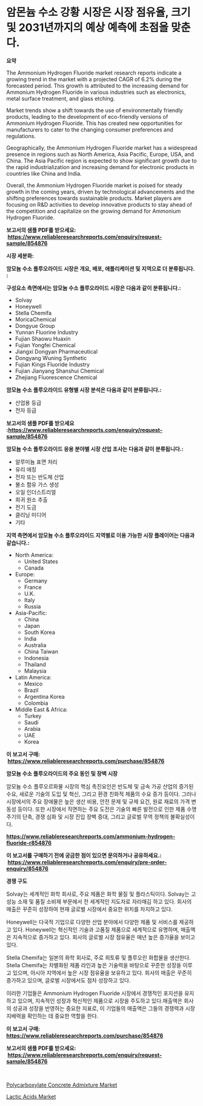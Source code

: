 <p><h1>암몬늄 수소 강황 시장은 시장 점유율, 크기 및 2031년까지의 예상 예측에 초점을 맞춘다.</h1></p><p><strong>요약</strong></p>
<p><p>The Ammonium Hydrogen Fluoride market research reports indicate a growing trend in the market with a projected CAGR of 6.2% during the forecasted period. This growth is attributed to the increasing demand for Ammonium Hydrogen Fluoride in various industries such as electronics, metal surface treatment, and glass etching.</p><p>Market trends show a shift towards the use of environmentally friendly products, leading to the development of eco-friendly versions of Ammonium Hydrogen Fluoride. This has created new opportunities for manufacturers to cater to the changing consumer preferences and regulations.</p><p>Geographically, the Ammonium Hydrogen Fluoride market has a widespread presence in regions such as North America, Asia Pacific, Europe, USA, and China. The Asia Pacific region is expected to show significant growth due to the rapid industrialization and increasing demand for electronic products in countries like China and India.</p><p>Overall, the Ammonium Hydrogen Fluoride market is poised for steady growth in the coming years, driven by technological advancements and the shifting preferences towards sustainable products. Market players are focusing on R&D activities to develop innovative products to stay ahead of the competition and capitalize on the growing demand for Ammonium Hydrogen Fluoride.</p></p>
<p><strong>보고서의 샘플 PDF를 받으세요: &nbsp;<a href="https://www.reliableresearchreports.com/enquiry/request-sample/854876">https://www.reliableresearchreports.com/enquiry/request-sample/854876</a></strong></p>
<p><strong>시장 세분화:</strong></p>
<p><strong> 암모늄 수소 플루오라이드 시장은 개요, 배포, 애플리케이션 및 지역으로 더 분류됩니다. :</strong></p>
<p><strong>구성요소 측면에서는 암모늄 수소 플루오라이드 시장은 다음과 같이 분류됩니다.:</strong></p>
<p><ul><li>Solvay</li><li>Honeywell</li><li>Stella Chemifa</li><li>MoricaChemical</li><li>Dongyue Group</li><li>Yunnan Fluorine Industry</li><li>Fujian Shaowu Huaxin</li><li>Fujian Yongfei Chemical</li><li>Jiangxi Dongyan Pharmaceutical</li><li>Dongyang Wuning Synthetic</li><li>Fujian Kings Fluoride Industry</li><li>Fujian Jianyang Shanshui Chemical</li><li>Zhejiang Fluorescence Chemical</li></ul></p>
<p><strong> 암모늄 수소 플루오라이드 유형별 시장 분석은 다음과 같이 분류됩니다.:</strong></p>
<p><ul><li>산업용 등급</li><li>전자 등급</li></ul></p>
<p><strong>보고서의 샘플 PDF를 받으세요 :<a href="https://www.reliableresearchreports.com/enquiry/request-sample/854876">https://www.reliableresearchreports.com/enquiry/request-sample/854876</a></strong></p>
<p><strong> 암모늄 수소 플루오라이드 응용 분야별 시장 산업 조사는 다음과 같이 분류됩니다.:</strong></p>
<p><ul><li>알루미늄 표면 처리</li><li>유리 에칭</li><li>전자 또는 반도체 산업</li><li>불소 함유 가스 생성</li><li>오일 인더스트리얼</li><li>희귀 원소 추출</li><li>전기 도금</li><li>클리닝 미디어</li><li>기타</li></ul></p>
<p><strong>지역 측면에서 암모늄 수소 플루오라이드 지역별로 이용 가능한 시장 플레이어는 다음과 같습니다.:</strong></p>
<p><ul>
    <li>
        North America:
        <ul>
            <li>United States</li>
            <li>Canada</li>
        </ul>
    </li>
    <li>
        Europe:
        <ul>
            <li>Germany</li>
            <li>France</li>
            <li>U.K.</li>
            <li>Italy</li>
            <li>Russia</li>
        </ul>
    </li>
    <li>
        Asia-Pacific:
        <ul>
            <li>China</li>
            <li>Japan</li>
            <li>South Korea</li>
            <li>India</li>
            <li>Australia</li>
            <li>China Taiwan</li>
            <li>Indonesia</li>
            <li>Thailand</li>
            <li>Malaysia</li>
        </ul>
    </li>
    <li>
        Latin America:
        <ul>
            <li>Mexico</li>
            <li>Brazil</li>
            <li>Argentina Korea</li>
            <li>Colombia</li>
        </ul>
    </li>
    <li>
        Middle East & Africa:
        <ul>
            <li>Turkey</li>
            <li>Saudi</li>
            <li>Arabia</li>
            <li>UAE</li>
            <li>Korea</li>
        </ul>
    </li>
    </ul></p>
<p><strong>이 보고서 구매: &nbsp;<a href="https://www.reliableresearchreports.com/purchase/854876">https://www.reliableresearchreports.com/purchase/854876</a></strong></p>
<p><strong>암모늄 수소 플루오라이드의 주요 동인 및 장벽 시장</strong></p>
<p><p>암모늄 수소 플루오르화물 시장의 핵심 촉진요인은 반도체 및 금속 가공 산업의 증가된 수요, 새로운 기술의 도입 및 혁신, 그리고 환경 친화적 제품의 수요 증가 등이다. 그러나 시장에서의 주요 장애물은 높은 생산 비용, 안전 문제 및 규제 요건, 원료 재료의 가격 변동성 등이다. 또한 시장에서 직면하는 주요 도전은 기술의 빠른 발전으로 인한 제품 수명 주기의 단축, 경쟁 심화 및 시장 진입 장벽 증대, 그리고 글로벌 무역 정책의 불확실성이다.</p></p>
<p><strong><a href="https://www.reliableresearchreports.com/ammonium-hydrogen-fluoride-r854876">https://www.reliableresearchreports.com/ammonium-hydrogen-fluoride-r854876</a></strong></p>
<p><strong>이 보고서를 구매하기 전에 궁금한 점이 있으면 문의하거나 공유하세요.: &nbsp;<a href="https://www.reliableresearchreports.com/enquiry/pre-order-enquiry/854876">https://www.reliableresearchreports.com/enquiry/pre-order-enquiry/854876</a></strong></p>
<p><strong>경쟁 구도</strong></p>
<p><p>Solvay는 세계적인 화학 회사로, 주요 제품은 화학 물질 및 플라스틱이다. Solvay는 고성능 소재 및 품질 소비재 부문에서 전 세계적인 지도자로 자리매김 하고 있다. 회사의 매출은 꾸준히 성장하여 현재 글로벌 시장에서 중요한 위치를 차지하고 있다.</p><p>Honeywell는 다국적 기업으로 다양한 산업 분야에서 다양한 제품 및 서비스를 제공하고 있다. Honeywell는 혁신적인 기술과 고품질 제품으로 세계적으로 유명하며, 매출액은 지속적으로 증가하고 있다. 회사의 글로벌 시장 점유율은 매년 높은 증가율을 보이고 있다.</p><p>Stella Chemifa는 일본의 화학 회사로, 주로 희토류 및 플루오린 화합물을 생산한다. Stella Chemifa는 차별화된 제품 라인과 높은 기술력을 바탕으로 꾸준한 성장을 이루고 있으며, 아시아 지역에서 높은 시장 점유율을 보유하고 있다. 회사의 매출은 꾸준히 증가하고 있으며, 글로벌 시장에서도 점차 성장하고 있다.</p><p>이러한 기업들은 Ammonium Hydrogen Fluoride 시장에서 경쟁적인 포지션을 유지하고 있으며, 지속적인 성장과 혁신적인 제품으로 시장을 주도하고 있다.매출액은 회사의 성공과 성장을 반영하는 중요한 지표로, 이 기업들의 매출액은 그들의 경쟁력과 시장 지배력을 확인하는 데 중요한 역할을 한다.</p></p>
<p><strong>이 보고서 구매: &nbsp; <a href="https://www.reliableresearchreports.com/purchase/854876">https://www.reliableresearchreports.com/purchase/854876</a></strong></p>
<p><strong>보고서의 샘플 PDF를 받으세요: &nbsp;<a href="https://www.reliableresearchreports.com/enquiry/request-sample/854876">https://www.reliableresearchreports.com/enquiry/request-sample/854876</a></strong><strong></strong></p>
<p>&nbsp;</p>
<p><p><a href="https://fearless-okapi-6c8.notion.site/Polycarboxylate-Concrete-Admixture-Market-Centers-on-Aspects-such-as-Market-Growth-Market-Share-Ma-fcaa2a8753e240f1a0e254307ab15600">Polycarboxylate Concrete Admixture Market</a></p><p><a href="https://github.com/markusgodoy/Market-Research-Report-List-2/blob/main/lactic-acids-market.md">Lactic Acids Market</a></p></p>